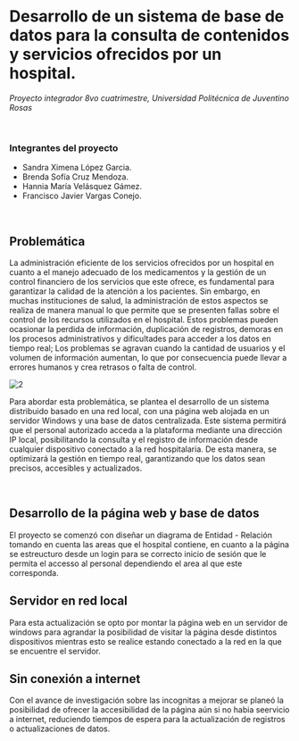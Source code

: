 # Desarrollo de un sistema de base de datos para la consulta de contenidos y servicios ofrecidos por un hospital.
_Proyecto integrador 8vo cuatrimestre, Universidad Politécnica de Juventino Rosas_

&nbsp;
### Integrantes del proyecto
* Sandra Ximena López Garcia.
* Brenda Sofía Cruz Mendoza.
* Hannia María Velásquez Gámez.
* Francisco Javier Vargas Conejo.
  
&nbsp;
## Problemática 
La administración eficiente de los servicios ofrecidos por un hospital en cuanto a el manejo adecuado de los medicamentos y la gestión de un control financiero de los servicios que este ofrece, es fundamental para garantizar la calidad de la atención a los pacientes. Sin embargo, en muchas instituciones de salud, la administración de estos aspectos se realiza de manera manual lo que permite que se presenten fallas sobre el control de los recursos utilizados en el hospital. Estos problemas pueden ocasionar la perdida de información, duplicación de registros, demoras en los procesos administrativos y dificultades para acceder a los datos en tiempo real; Los problemas se agravan cuando la cantidad de usuarios y el volumen de información aumentan, lo que por consecuencia puede llevar a errores humanos y crea retrasos o falta de control.

![2](https://github.com/user-attachments/assets/a03ee1cc-4106-4732-825d-ed11d0274b5f)

Para abordar esta problemática, se plantea el desarrollo de un sistema distribuido basado en una red local, con una página web alojada en un servidor Windows y una base de datos centralizada. Este sistema permitirá que el personal autorizado acceda a la plataforma mediante una dirección IP local, posibilitando la consulta y el registro de información desde cualquier dispositivo conectado a la red hospitalaria. De esta manera, se optimizará la gestión en tiempo real, garantizando que los datos sean precisos, accesibles y actualizados.

&nbsp;
## Desarrollo de la página web y base de datos
El proyecto se comenzó con diseñar un diagrama de Entidad - Relación tomando en cuenta las areas que el hospital contiene, en cuanto a la página se estreucturo desde un login para se correcto inicio de sesión que le permita el accesso al personal dependiendo el area al que este corresponda.

## Servidor en red local
Para esta actualización se opto por montar la página web en un servidor de windows para agrandar la posibilidad de visitar la página desde distintos dispositivos mientras esto se realice estando conectado a la red en la que se encuentre el servidor.

## Sin conexión a internet
Con el avance de investigación sobre las incognitas a mejorar se planeó la posibilidad de ofrecer la accesibilidad de la página aún si no habia seervicio a internet, reduciendo tiempos de espera para la actualización de registros o actualizaciones de datos.

